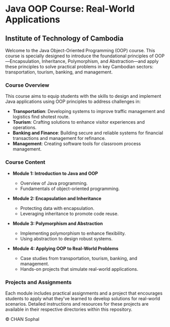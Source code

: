 # Java OOP Course: Real-World Applications
## Institute of Technology of Cambodia

Welcome to the Java Object-Oriented Programming (OOP) course. This course is specially designed to introduce the foundational principles of OOP—Encapsulation, Inheritance, Polymorphism, and Abstraction—and apply these principles to solve practical problems in key Cambodian sectors: transportation, tourism, banking, and management.

### Course Overview

This course aims to equip students with the skills to design and implement Java applications using OOP principles to address challenges in:
- **Transportation**: Developing systems to improve traffic management and logistics  find shotest route.
- **Tourism**: Crafting solutions to enhance visitor experiences and operations.
- **Banking and Finance**: Building secure and reliable systems for financial transactions and management for refinance.
- **Management**: Creating software tools for classroom process management.

### Course Content

- **Module 1: Introduction to Java and OOP**
  - Overview of Java programming.
  - Fundamentals of object-oriented programming.

- **Module 2: Encapsulation and Inheritance**
  - Protecting data with encapsulation.
  - Leveraging inheritance to promote code reuse.

- **Module 3: Polymorphism and Abstraction**
  - Implementing polymorphism to enhance flexibility.
  - Using abstraction to design robust systems.

- **Module 4: Applying OOP to Real-World Problems**
  - Case studies from transportation, tourism, banking, and management.
  - Hands-on projects that simulate real-world applications.

### Projects and Assignments

Each module includes practical assignments and a project that encourages students to apply what they've learned to develop solutions for real-world scenarios. Detailed instructions and resources for these projects are available in their respective directories within this repository.

&copy; CHAN Sophal
